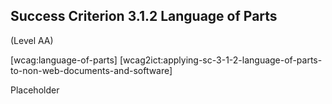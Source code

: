 ## Success Criterion 3.1.2 Language of Parts

(Level AA)

[wcag:language-of-parts]
[wcag2ict:applying-sc-3-1-2-language-of-parts-to-non-web-documents-and-software]

Placeholder
